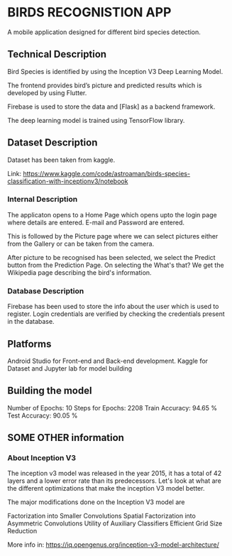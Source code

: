 
# BIRDS RECOGNISTION APP

A mobile application designed for different bird species detection.


## Technical Description

Bird Species is identified by using the Inception V3 Deep Learning Model.

The frontend provides bird’s picture and predicted results which is developed by using Flutter.

Firebase is used to store the data and [Flask] as a backend framework.

The deep learning model is trained using TensorFlow library.

## Dataset Description

Dataset has been taken from kaggle.

Link: https://www.kaggle.com/code/astroaman/birds-species-classification-with-inceptionv3/notebook

### Internal Description

The applicaton opens to a Home Page which opens upto the login page where details are entered. E-mail and Password are entered.

This is followed by the Picture page where we can select pictures either from the Gallery or can be taken from the camera.

After picture to be recognised has been selected, we select the Predict button from the Prediction Page. 
On selecting the What's that?
We get the Wikipedia page describing the bird's information.

### Database Description

Firebase has been used to store the info about the user which is used to register. Login credentials are verified by checking the credentials present in the database.

## Platforms 
 
 Android Studio for Front-end and Back-end    development. Kaggle for Dataset and Jupyter lab for model building

## Building the model

Number of Epochs: 10
Steps for Epochs: 2208
Train Accuracy: 94.65 %
Test Accuracy: 90.05 %

## SOME OTHER information

### About Inception V3

The inception v3 model was released in the year 2015, it has a total of 42 layers and a lower error rate than its predecessors. Let's look at what are the different optimizations that make the inception V3 model better.

The major modifications done on the Inception V3 model are

Factorization into Smaller Convolutions
Spatial Factorization into Asymmetric Convolutions
Utility of Auxiliary Classifiers
Efficient Grid Size Reduction

More info in: https://iq.opengenus.org/inception-v3-model-architecture/













